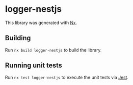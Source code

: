 # logger-nestjs

This library was generated with [Nx](https://nx.dev).

## Building

Run `nx build logger-nestjs` to build the library.

## Running unit tests

Run `nx test logger-nestjs` to execute the unit tests via [Jest](https://jestjs.io).
